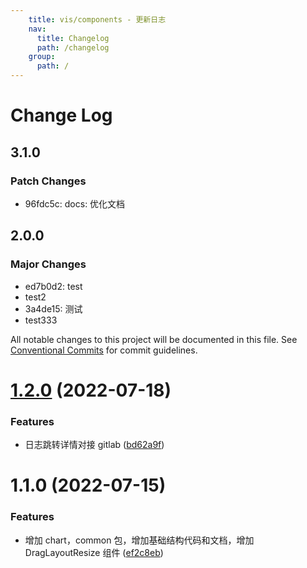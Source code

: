```yaml
---
    title: vis/components - 更新日志
    nav:
      title: Changelog
      path: /changelog
    group:
      path: /
---
```

      
# Change Log

## 3.1.0

### Patch Changes

- 96fdc5c: docs: 优化文档

## 2.0.0

### Major Changes

- ed7b0d2: test
- test2
- 3a4de15: 测试
- test333

All notable changes to this project will be documented in this file. See [Conventional Commits](https://conventionalcommits.org) for commit guidelines.

# [1.2.0](http://10.28.184.132/ssa-vis/vis-components/Index/compare/@vis/common@1.1.0...@vis/common@1.2.0) (2022-07-18)

### Features

- 日志跳转详情对接 gitlab ([bd62a9f](http://10.28.184.132/ssa-vis/vis-components/Index/commits/bd62a9f6fba5b5aab7704236c06a3663ae84e16a))

# 1.1.0 (2022-07-15)

### Features

- 增加 chart，common 包，增加基础结构代码和文档，增加 DragLayoutResize 组件 ([ef2c8eb](http://10.28.184.132:4837/-/web/detail/@vis/components/commits/ef2c8eb2613650fa23ae38b340d882ace57fe14e))

    